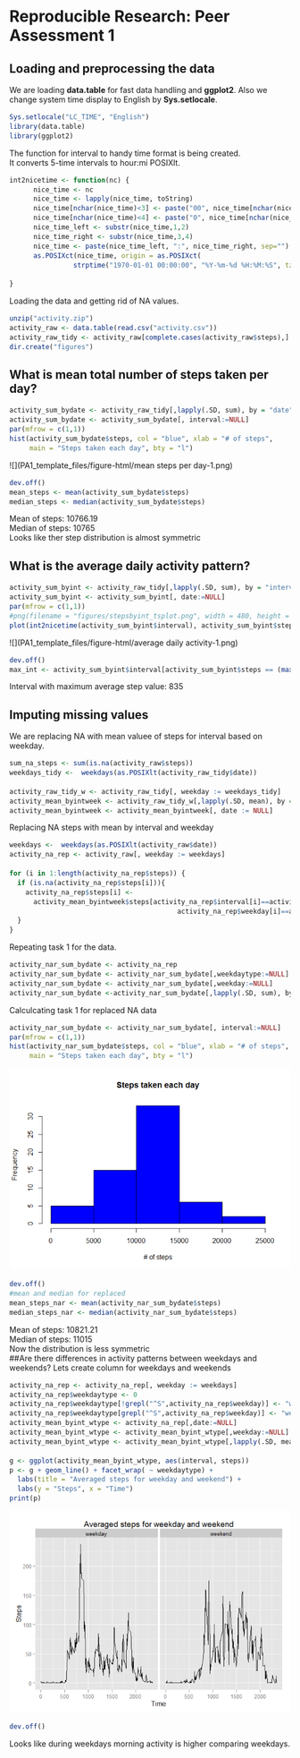 # Reproducible Research: Peer Assessment 1



## Loading and preprocessing the data
We are loading **data.table** for fast data handling and **ggplot2**. 
Also we change system time display to English by **Sys.setlocale**.

```r
Sys.setlocale("LC_TIME", "English")
library(data.table)
library(ggplot2)
```
The function for interval to handy time format is being created.  
It converts 5-time intervals to hour:mi POSIXlt. 

```r
int2nicetime <- function(nc) {
      nice_time <- nc
      nice_time <- lapply(nice_time, toString)
      nice_time[nchar(nice_time)<3] <- paste("00", nice_time[nchar(nice_time)<3], sep = "")
      nice_time[nchar(nice_time)<4] <- paste("0", nice_time[nchar(nice_time)<4], sep = "")
      nice_time_left <- substr(nice_time,1,2)
      nice_time_right <- substr(nice_time,3,4)
      nice_time <- paste(nice_time_left, ":", nice_time_right, sep="")
      as.POSIXct(nice_time, origin = as.POSIXct(
                strptime("1970-01-01 00:00:00", "%Y-%m-%d %H:%M:%S", tz="Europe/Moscow")), format="%H:%M")
      
}
```
Loading the data and getting rid of NA values.

```r
unzip("activity.zip")
activity_raw <- data.table(read.csv("activity.csv"))
activity_raw_tidy <- activity_raw[complete.cases(activity_raw$steps),]
dir.create("figures")
```

## What is mean total number of steps taken per day?

```r
activity_sum_bydate <- activity_raw_tidy[,lapply(.SD, sum), by = "date"]
activity_sum_bydate <- activity_sum_bydate[, interval:=NULL]
par(mfrow = c(1,1))
hist(activity_sum_bydate$steps, col = "blue", xlab = "# of steps", 
     main = "Steps taken each day", bty = "l")
```

![](PA1_template_files/figure-html/mean steps per day-1.png) 

```r
dev.off()
mean_steps <- mean(activity_sum_bydate$steps)
median_steps <- median(activity_sum_bydate$steps)
```
Mean of steps: 10766.19  
Median of  steps: 10765  
Looks like ther step distribution is almost symmetric

## What is the average daily activity pattern?

```r
activity_sum_byint <- activity_raw_tidy[,lapply(.SD, sum), by = "interval"]
activity_sum_byint <- activity_sum_byint[, date:=NULL]
par(mfrow = c(1,1))
#png(filename = "figures/stepsbyint_tsplot.png", width = 480, height = 480)
plot(int2nicetime(activity_sum_byint$interval), activity_sum_byint$steps, type = "l", col = "red", xlab = "5-minutes interval", ylab = "# of steps", main = "Number of steps per 5-minute interval")
```

![](PA1_template_files/figure-html/average daily activity-1.png) 

```r
dev.off()
max_int <- activity_sum_byint$interval[activity_sum_byint$steps == (max(activity_sum_byint$steps))]
```
Interval with maximum average step value: 835

## Imputing missing values
We are replacing NA with mean valuee of steps for interval based on weekday.

```r
sum_na_steps <- sum(is.na(activity_raw$steps))
weekdays_tidy <-  weekdays(as.POSIXlt(activity_raw_tidy$date))

activity_raw_tidy_w <- activity_raw_tidy[, weekday := weekdays_tidy]
activity_mean_byintweek <- activity_raw_tidy_w[,lapply(.SD, mean), by = "weekday,interval"]
activity_mean_byintweek <- activity_mean_byintweek[, date := NULL]
```
Replacing NA steps with mean by interval and weekday

```r
weekdays <-  weekdays(as.POSIXlt(activity_raw$date))
activity_na_rep <- activity_raw[, weekday := weekdays]

for (i in 1:length(activity_na_rep$steps)) {
  if (is.na(activity_na_rep$steps[i])){
    activity_na_rep$steps[i] <-
      activity_mean_byintweek$steps[activity_na_rep$interval[i]==activity_mean_byintweek$interval &
                                          activity_na_rep$weekday[i]==activity_mean_byintweek$weekday]
  }
}
```
Repeating task 1 for the data.

```r
activity_nar_sum_bydate <- activity_na_rep
activity_nar_sum_bydate <- activity_nar_sum_bydate[,weekdaytype:=NULL]
activity_nar_sum_bydate <- activity_nar_sum_bydate[,weekday:=NULL]
activity_nar_sum_bydate <-activity_nar_sum_bydate[,lapply(.SD, sum), by = "date"]
```
Calculcating task 1 for replaced NA data

```r
activity_nar_sum_bydate <- activity_nar_sum_bydate[, interval:=NULL]
par(mfrow = c(1,1))
hist(activity_nar_sum_bydate$steps, col = "blue", xlab = "# of steps", 
     main = "Steps taken each day", bty = "l")
```

![](PA1_template_files/figure-html/unnamed-chunk-3-1.png) 

```r
dev.off()
#mean and median for replaced
mean_steps_nar <- mean(activity_nar_sum_bydate$steps)
median_steps_nar <- median(activity_nar_sum_bydate$steps)
```
Mean of steps: 10821.21  
Median of  steps: 11015  
Now the distribution is less symmetric  
##Are there differences in activity patterns between weekdays and weekends?
Lets create column for weekdays and weekends

```r
activity_na_rep <- activity_na_rep[, weekday := weekdays]
activity_na_rep$weekdaytype <- 0
activity_na_rep$weekdaytype[!grepl("^S",activity_na_rep$weekday)] <- "weekday"
activity_na_rep$weekdaytype[grepl("^S",activity_na_rep$weekday)] <- "weekend"
activity_mean_byint_wtype <- activity_na_rep[,date:=NULL]
activity_mean_byint_wtype <- activity_mean_byint_wtype[,weekday:=NULL]
activity_mean_byint_wtype <- activity_mean_byint_wtype[,lapply(.SD, mean), by = "interval,weekdaytype"]

g <- ggplot(activity_mean_byint_wtype, aes(interval, steps))
p <- g + geom_line() + facet_wrap( ~ weekdaytype) +
  labs(title = "Averaged steps for weekday and weekend") +
  labs(y = "Steps", x = "Time")
print(p) 
```

![](PA1_template_files/figure-html/unnamed-chunk-4-1.png) 

```r
dev.off()
```
Looks like during weekdays morning activity is higher comparing weekdays.
